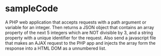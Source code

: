 sampleCode
==========

 A PHP web application that accepts requests with a path argument or variable for an integer.
 Then returns a JSON object that contains an array property of the next 5 integers which are NOT divisible by 3,
 and a string property with a unique identifier for the request.
 Also send a javascript file that makes an AJAX request to the PHP app and injects the array form the response into a HTML DOM as a unnumbered list.